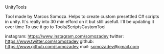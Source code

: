 UnityTools




Tool made by Marcos Somoza.
Helps to create custom presettled C# scripts in unity. It´s really into 30 min efford on it but still usefull. I`ll be updating it over time
To use it go to Tools/ScriptsCustomTool


instagram: https://www.instagram.com/somozadev
twitter: https://www.twitter.com/somozadev
github: https://www.github.com/somozadev
mail: somozadev@gmail.com
